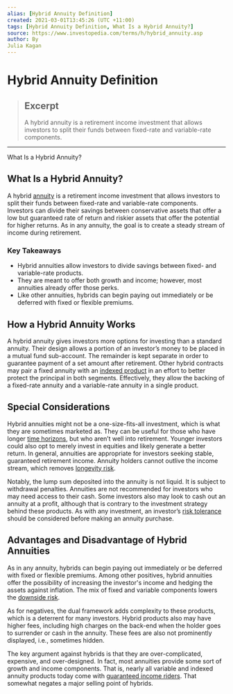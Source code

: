 ```yaml
---
alias: [Hybrid Annuity Definition]
created: 2021-03-01T13:45:26 (UTC +11:00)
tags: [Hybrid Annuity Definition, What Is a Hybrid Annuity?]
source: https://www.investopedia.com/terms/h/hybrid_annuity.asp
author: By
Julia Kagan
---
```


# Hybrid Annuity Definition

> ## Excerpt
> A hybrid annuity is a retirement income investment that allows investors to split their funds between fixed-rate and variable-rate components.

---

What Is a Hybrid Annuity?
## What Is a Hybrid Annuity?

A hybrid [annuity](https://www.investopedia.com/investing/overview-of-annuities/) is a retirement income investment that allows investors to split their funds between fixed-rate and variable-rate components. Investors can divide their savings between conservative assets that offer a low but guaranteed rate of return and riskier assets that offer the potential for higher returns. As in any annuity, the goal is to create a steady stream of income during retirement.

### Key Takeaways

-   Hybrid annuities allow investors to divide savings between fixed- and variable-rate products. 
-   They are meant to offer both growth and income; however, most annuities already offer those perks. 
-   Like other annuities, hybrids can begin paying out immediately or be deferred with fixed or flexible premiums.

## How a Hybrid Annuity Works

A hybrid annuity gives investors more options for investing than a standard annuity. Their design allows a portion of an investor’s money to be placed in a mutual fund sub-account. The remainder is kept separate in order to guarantee payment of a set amount after retirement. Other hybrid contracts may pair a fixed annuity with an [indexed product](https://www.investopedia.com/terms/i/indexedannuity.asp) in an effort to better protect the principal in both segments. Effectively, they allow the backing of a fixed-rate annuity and a variable-rate annuity in a single product. 

## Special Considerations

Hybrid annuities might not be a one-size-fits-all investment, which is what they are sometimes marketed as. They can be useful for those who have longer [time horizons](https://www.investopedia.com/terms/t/timehorizon.asp), but who aren’t well into retirement. Younger investors could also opt to merely invest in equities and likely generate a better return. In general, annuities are appropriate for investors seeking stable, guaranteed retirement income. Annuity holders cannot outlive the income stream, which removes [longevity risk](https://www.investopedia.com/terms/l/longevityrisk.asp).

Notably, the lump sum deposited into the annuity is not liquid. It is subject to withdrawal penalties. Annuities are not recommended for investors who may need access to their cash. Some investors also may look to cash out an annuity at a profit, although that is contrary to the investment strategy behind these products. As with any investment, an investor’s [risk tolerance](https://www.investopedia.com/terms/r/risktolerance.asp) should be considered before making an annuity purchase.

## Advantages and Disadvantage of Hybrid Annuities

As in any annuity, hybrids can begin paying out immediately or be deferred with fixed or flexible premiums. Among other positives, hybrid annuities offer the possibility of increasing the investor's income and hedging the assets against inflation. The mix of fixed and variable components lowers the [downside risk](https://www.investopedia.com/terms/d/downsiderisk.asp).

As for negatives, the dual framework adds complexity to these products, which is a deterrent for many investors. Hybrid products also may have higher fees, including high charges on the back-end when the holder goes to surrender or cash in the annuity. These fees are also not prominently displayed, i.e., sometimes hidden.

The key argument against hybrids is that they are over-complicated, expensive, and over-designed. In fact, most annuities provide some sort of growth and income components. That is, nearly all variable and indexed annuity products today come with [guaranteed income riders](https://www.investopedia.com/terms/r/rider.asp). That somewhat negates a major selling point of hybrids.
